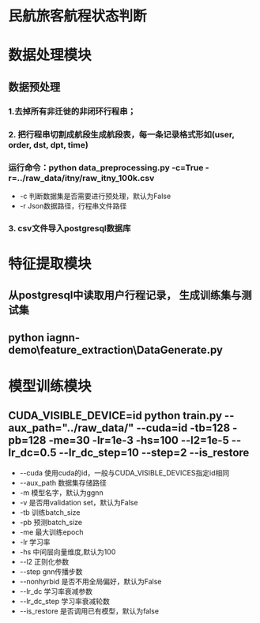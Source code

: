 民航旅客航程状态判断
===================
# 数据处理模块
## 数据预处理
### 1.去掉所有非迁徙的非闭环行程串； 
### 2. 把行程串切割成航段生成航段表，每一条记录格式形如(user, order, dst, dpt, time)
### 运行命令：python data_preprocessing.py -c=True -r=../raw_data/itny/raw_itny_100k.csv
 -  -c  判断数据集是否需要进行预处理，默认为False
 -  -r  Json数据路径，行程串文件路径
### 3. csv文件导入postgresql数据库

# 特征提取模块
## 从postgresql中读取用户行程记录， 生成训练集与测试集
## python iagnn-demo\feature_extraction\DataGenerate.py
# 模型训练模块
## CUDA_VISIBLE_DEVICE=id python train.py --aux_path="../raw_data/" --cuda=id -tb=128 -pb=128 -me=30 -lr=1e-3 -hs=100 --l2=1e-5 --lr_dc=0.5 --lr_dc_step=10 --step=2 --is_restore
-   --cuda  使用cuda的id，一般与CUDA_VISIBLE_DEVICES指定id相同
-    --aux_path  数据集存储路径
-    -m          模型名字，默认为ggnn
-    -v          是否用validation set，默认为False
-    -tb         训练batch_size
-    -pb         预测batch_size
-    -me          最大训练epoch
-    -lr         学习率
-    -hs         中间层向量维度,默认为100
-    --l2        正则化参数
-    --step      gnn传播步数
-    --nonhyrbid 是否不用全局偏好，默认为False
-    --lr_dc     学习率衰减参数
-    --lr_dc_step    学习率衰减轮数
-    --is_restore  是否调用已有模型，默认为false
